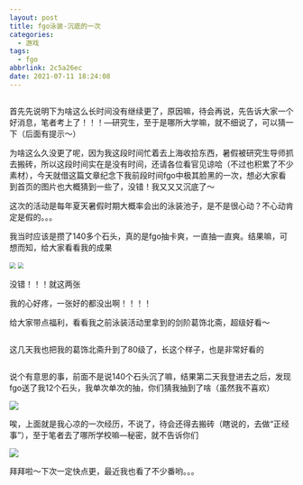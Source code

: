 ```yaml
---
layout: post
title: fgo泳装-沉底的一次
categories:
  - 游戏
tags:
  - fgo
abbrlink: 2c5a26ec
date: 2021-07-11 18:24:08
---
```


<img src="https://cdn.makiru.top/images/photo_2021-07-11_18-30-17.jpg" alt="" style="zoom:67%;" />

首先先说明下为啥这么长时间没有继续更了，原因嘛，待会再说，先告诉大家一个好消息，笔者考上了！！！—研究生，至于是哪所大学嘛，就不细说了，可以猜一下（后面有提示～）<!--more-->

为啥这么久没更了呢，因为我这段时间忙着去上海收拾东西，暑假被研究生导师抓去搬砖，所以这段时间实在是没有时间，还请各位看官见谅哈（不过也积累了不少素材），今天就借这篇文章纪念下我前段时间fgo中极其脸黑的一次，想必大家看到首页的图片也大概猜到一些了，没错！我又又又沉底了～

这次的活动是每年夏天暑假时期大概率会出的泳装池子，是不是很心动？不心动肯定是假的。。。

我当时应该是攒了140多个石头，真的是fgo抽卡爽，一直抽一直爽。结果嘛，可想而知，给大家看看我的成果

<img src="https://cdn.makiru.top/images/20210708220343.png" style="zoom: 67%;" />

<img src="https://cdn.makiru.top/images/20210708220402.png" style="zoom:67%;" />

没错！！！就这两张

我的心好疼，一张好的都没出啊！！！！

给大家带点福利，看看我之前泳装活动里拿到的剑阶葛饰北斋，超级好看～

<img src="https://cdn.makiru.top/images/20210621001557.png" alt="" style="zoom:67%;" />

这几天我也把我的葛饰北斋升到了80级了，长这个样子，也是非常好看的

<img src="https://cdn.makiru.top/images/20210702225435.jpg" alt="" style="zoom:67%;" />

说个有意思的事，前面不是说140个石头沉了嘛，结果第二天我登进去之后，发现fgo送了我12个石头，我单次单次的抽，你们猜我抽到了啥（虽然我不喜欢）

<img src="https://cdn.makiru.top/images/photo_2021-07-11_18-43-44.jpg"  />

唉，上面就是我心凉的一次经历，不说了，待会还得去搬砖（瞎说的，去做“正经事”），至于笔者去了哪所学校嘛—秘密，就不告诉你们

![](https://cdn.makiru.top/images/photo_2021-07-11_18-54-52.jpg)

拜拜啦～下次一定快点更，最近我也看了不少番哟。。。